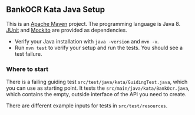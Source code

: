 ﻿## BankOCR Kata Java Setup ##

This is an [Apache Maven](https://maven.apache.org/) project.
The programming language is Java 8.
[JUnit](http://junit.org/) and [Mockito](http://mockito.org/)
are provided as dependencies.

* Verify your Java installation with `java -version` and `mvn -v`.
* Run `mvn test` to verify your setup and run the tests. You should see a test failure.

### Where to start ###

There is a failing guiding test `src/test/java/kata/GuidingTest.java`,
which you can use as starting point. It tests the `src/main/java/kata/BankOcr.java`,
which contains the empty, outside interface of the API you need to create.

There are different example inputs for tests in `src/test/resources`.
